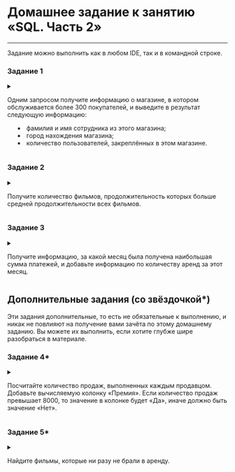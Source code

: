 # Домашнее задание к занятию «SQL. Часть 2»

<!--
### Инструкция по выполнению домашнего задания

1. Сделайте fork [репозитория c шаблоном решения](https://github.com/netology-code/sys-pattern-homework) к себе в Github и переименуйте его по названию или номеру занятия, например, https://github.com/имя-вашего-репозитория/gitlab-hw или https://github.com/имя-вашего-репозитория/8-03-hw).
2. Выполните клонирование этого репозитория к себе на ПК с помощью команды `git clone`.
3. Выполните домашнее задание и заполните у себя локально этот файл README.md:
   - впишите вверху название занятия и ваши фамилию и имя;
   - в каждом задании добавьте решение в требуемом виде: текст/код/скриншоты/ссылка;
   - для корректного добавления скриншотов воспользуйтесь инструкцией [«Как вставить скриншот в шаблон с решением»](https://github.com/netology-code/sys-pattern-homework/blob/main/screen-instruction.md);
   - при оформлении используйте возможности языка разметки md. Коротко об этом можно посмотреть в [инструкции по MarkDown](https://github.com/netology-code/sys-pattern-homework/blob/main/md-instruction.md).
4. После завершения работы над домашним заданием сделайте коммит (`git commit -m "comment"`) и отправьте его на Github (`git push origin`).
5. Для проверки домашнего задания преподавателем в личном кабинете прикрепите и отправьте ссылку на решение в виде md-файла в вашем Github.
6. Любые вопросы задавайте в чате учебной группы и/или в разделе «Вопросы по заданию» в личном кабинете.

Желаем успехов в выполнении домашнего задания.
-->

---

Задание можно выполнить как в любом IDE, так и в командной строке.

### Задание 1

<details>
  <summary>

Одним запросом получите информацию о магазине, в котором обслуживается более 300 покупателей, и выведите в результат следующую информацию: 
  - фамилия и имя сотрудника из этого магазина;
  - город нахождения магазина;
  - количество пользователей, закреплённых в этом магазине.

  </summary>

```
SELECT 
    s.store_id					AS "Магазин",
    concat(s.first_name, ' ', s.last_name)	AS "ИФ Сотрудника" , 
    a.address					AS "Адрес магазина" , 
    c2.city					AS "Город",
    count(s.staff_id)				AS "Количество покупателей"
FROM 
    staff s
    LEFT JOIN customer c 
           ON s.store_id  = c.store_id
    LEFT JOIN address a 
           ON a.address_id = s.address_id
    LEFT JOIN city c2 
           ON c2.city_id = a.city_id 
GROUP BY 
    s.staff_id 
HAVING 
    count(c.customer_id) > 300	
;
```

|Магазин|ИФ Сотрудника|Адрес магазина|Город|Количество покупателей|
|:-----:|:------------|--------------|-----|:--------------------:|
|1|Mike Hillyer|23 Workhaven Lane|Lethbridge|326|


</details>

### Задание 2

<details>
  <summary>

Получите количество фильмов, продолжительность которых больше средней продолжительности всех фильмов.

  </summary>

```
SELECT
    count(*)					AS "Количество",
    (SELECT avg(`length`) FROM film f2 )	AS "Средняя продолжительность" 
FROM
    film f1 
WHERE
    `length` > (SELECT avg(`length`) FROM film f2)
;
```
|Количество|Средняя продолжительность|
|:--------:|:-----------------------:|
|489|115.2720|


</details>

### Задание 3

<details>
  <summary>

Получите информацию, за какой месяц была получена наибольшая сумма платежей, и добавьте информацию по количеству аренд за этот месяц.

  </summary>

```
SELECT
    DATE_FORMAT(p.payment_date,  '%M')	AS MONTH,
    DATE_FORMAT(p.payment_date, '%Y')	AS YEAR,
    sum(p.amount)			AS "Сумма платежей",
    count(r.rental_id)			AS "Количество аренд"
FROM 
    payment p
    JOIN rental r 
      ON r.rental_id = p.rental_id 
GROUP BY
    YEAR ,
    MONTH
;
```
|MONTH|YEAR|Сумма платежей|Количество аренд|
|-----|----|--------------|----------------|
|May|2005|4823.44|1156|
|June|2005|9629.89|2311|
|July|2005|28368.91|6709|
|August|2005|24070.14|5686|
|February|2006|514.18|182|

  <details>
   <summary>

_Альтернативное решение запроса **MAX(SUM())**_

   </summary>

```
SELECT
    DATE_FORMAT(p.payment_date,  '%M')	AS MONTH,
    DATE_FORMAT(p.payment_date, '%Y')	AS YEAR,
    sum(p.amount)			AS "Сумма платежей",
    count(r.rental_id)			AS "Количество аренд"
FROM 
    payment p
    JOIN rental r 
      ON r.rental_id = p.rental_id 
GROUP BY
    YEAR ,
    MONTH
ORDER BY
    sum(p.amount)
    DESC
LIMIT 1
;
```

|MONTH|YEAR|Сумма платежей|Количество аренд|
|-----|----|--------------|----------------|
|July|2005|28368.91|6709|


  </details>

</details>


## Дополнительные задания (со звёздочкой*)
Эти задания дополнительные, то есть не обязательные к выполнению, и никак не повлияют на получение вами зачёта по этому домашнему заданию. Вы можете их выполнить, если хотите глубже шире разобраться в материале.

### Задание 4*

<details>
  <summary>

Посчитайте количество продаж, выполненных каждым продавцом. Добавьте вычисляемую колонку «Премия». Если количество продаж превышает 8000, то значение в колонке будет «Да», иначе должно быть значение «Нет».

  </summary>

```
SELECT 
    s.store_id					AS "Номер магазина",
    concat(s.first_name, ' ', s.last_name)	AS "ИФ Сотрудника" , 
    a.address					AS "Адрес магазина" , 
    c2.city					AS "Город",
    count(p.amount)				AS "Количество продаж",
    CASE
	WHEN 
	   count(p.amount) > 8000
	THEN 'ДА   ***Премия!'
        ELSE 'нет'
    END						AS "Премия"
FROM 
    staff s
    JOIN payment p  
      ON p.staff_id = s.staff_id  
    JOIN address a 
      ON a.address_id = s.address_id
    JOIN city c2 
      ON c2.city_id = a.city_id 
GROUP BY 
    s.staff_id  
```

|Номер магазина|ИФ Сотрудника|Адрес магазина|Город|Количество продаж|Премия|
|--------------|-------------|--------------|-----|-----------------|------|
|1|Mike Hillyer|23 Workhaven Lane|Lethbridge|8054|ДА   ***Премия!|
|2|Jon Stephens|1411 Lillydale Drive|Woodridge|7990|нет|



</details>

### Задание 5*

<details>
  <summary>

Найдите фильмы, которые ни разу не брали в аренду.

  </summary>

```
SELECT
    f.title					AS "Название фильма"
FROM
    film f
    LEFT JOIN inventory i
           ON i.film_id = f.film_id
    LEFT JOIN rental r
           ON r.inventory_id = i.inventory_id
WHERE
    r.rental_date IS NULL
;
```

  <details>
  <summary>

  _Вывод. Результат запроса (всего 43):_

  </summary>

|Название фильма|
|---------------|
|ACADEMY DINOSAUR|
|ALICE FANTASIA|
|APOLLO TEEN|
|ARGONAUTS TOWN|
|ARK RIDGEMONT|
|ARSENIC INDEPENDENCE|
|BOONDOCK BALLROOM|
|BUTCH PANTHER|
|CATCH AMISTAD|
|CHINATOWN GLADIATOR|
|CHOCOLATE DUCK|
|COMMANDMENTS EXPRESS|
|CROSSING DIVORCE|
|CROWDS TELEMARK|
|CRYSTAL BREAKING|
|DAZED PUNK|
|DELIVERANCE MULHOLLAND|
|FIREHOUSE VIETNAM|
|FLOATS GARDEN|
|FRANKENSTEIN STRANGER|
|GLADIATOR WESTWARD|
|GUMP DATE|
|HATE HANDICAP|
|HOCUS FRIDA|
|KENTUCKIAN GIANT|
|KILL BROTHERHOOD|
|MUPPET MILE|
|ORDER BETRAYED|
|PEARL DESTINY|
|PERDITION FARGO|
|PSYCHO SHRUNK|
|RAIDERS ANTITRUST|
|RAINBOW SHOCK|
|ROOF CHAMPION|
|SISTER FREDDY|
|SKY MIRACLE|
|SUICIDES SILENCE|
|TADPOLE PARK|
|TREASURE COMMAND|
|VILLAIN DESPERATE|
|VOLUME HOUSE|
|WAKE JAWS|
|WALLS ARTIST|

  </details>

</details>


